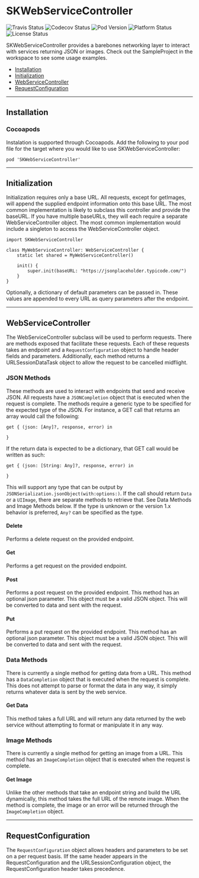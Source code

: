 # SKWebServiceController

![Travis Status](https://travis-ci.org/skladek/SKWebServiceController.svg?branch=master)
![Codecov Status](https://img.shields.io/codecov/c/github/skladek/SKWebServiceController.svg)
![Pod Version](https://img.shields.io/cocoapods/v/SKWebServiceController.svg)
![Platform Status](https://img.shields.io/cocoapods/p/SKWebServiceController.svg)
![License Status](https://img.shields.io/github/license/skladek/SKWebServiceController.svg)

SKWebServiceController provides a barebones networking layer to interact with services returning JSON or images. Check out the SampleProject in the workspace to see some usage examples.

- [Installation](#installation)
- [Initialization](#initialization)
- [WebServiceController](#webservicecontroller)
- [RequestConfiguration](#requestconfiguration)

---

## Installation

### Cocoapods

Instalation is supported through Cocoapods. Add the following to your pod file for the target where you would like to use SKWebServiceController:

```
pod 'SKWebServiceController'
```

---

## Initialization

Initialization requires only a base URL. All requests, except for getImages, will append the supplied endpoint information onto this base URL. The most common implementation is likely to subclass this controller and provide the baseURL. If you have multiple baseURLs, they will each require a separate WebServiceController object. The most common implementation would include a singleton to access the WebServiceController object.


```
import SKWebServiceController

class MyWebServiceController: WebServiceController {
	static let shared = MyWebServiceController()

    init() {
        super.init(baseURL: "https://jsonplaceholder.typicode.com/")
    }
}
```

Optionally, a dictionary of default parameters can be passed in. These values are appended to every URL as query parameters after the endpoint.

---

## WebServiceController

The WebServiceController subclass will be used to perform requests. There are methods exposed that facilitate these requests. Each of these requests takes an endpoint and a `RequestConfiguration` object to handle header fields and parameters. Additionally, each method returns a URLSessionDataTask object to allow the request to be cancelled midflight.

### JSON Methods

These methods are used to interact with endpoints that send and receive JSON. All requests have a `JSONCompletion` object that is executed when the request is complete. The methods require a generic type to be specified for the expected type of the JSON. For instance, a GET call that returns an array would call the following:

    get { (json: [Any]?, response, error) in

    }
    
If the return data is expected to be a dictionary, that GET call would be written as such:

    get { (json: [String: Any]?, response, error) in

    }
    
This will support any type that can be output by `JSONSerialization.jsonObject(with:options:)`. If the call should return `Data` or a `UIImage`, there are separate methods to retrieve that. See Data Methods and Image Methods below. If the type is unknown or the version 1.x behavior is preferred, `Any?` can be specified as the type.

#### Delete

Performs a delete request on the provided endpoint.

#### Get

Performs a get request on the provided endpoint.

#### Post

Performs a post request on the provided endpoint. This method has an optional json parameter. This object must be a valid JSON object. This will be converted to data and sent with the request.

#### Put

Performs a put request on the provided endpoint. This method has an optional json parameter. This object must be a valid JSON object. This will be converted to data and sent with the request.

### Data Methods

There is currently a single method for getting data from a URL. This method has a `DataCompletion` object that is executed when the request is complete. This does not attempt to parse or format the data in any way, it simply returns whatever data is sent by the web service.

#### Get Data

This method takes a full URL and will return any data returned by the web service without attempting to format or manipulate it in any way.

### Image Methods

There is currently a single method for getting an image from a URL. This method has an `ImageCompletion` object that is executed when the request is complete.

#### Get Image

Unlike the other methods that take an endpoint string and build the URL dynamically, this method takes the full URL of the remote image. When the method is complete, the image or an error will be returned through the `ImageCompletion` object.

---

## RequestConfiguration

The `RequestConfiguration` object allows headers and parameters to be set on a per request basis. IIf the same header appears in the RequestConfiguration and the URLSessionConfiguration object, the RequestConfiguration header takes precedence.